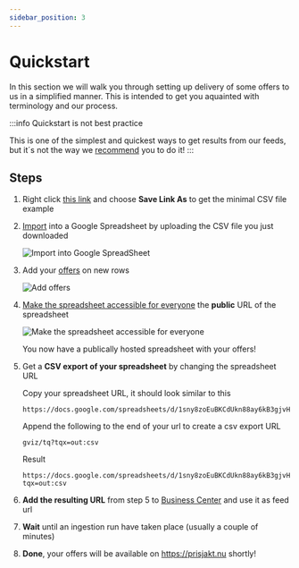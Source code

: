 ```yaml
---
sidebar_position: 3
---
```


# Quickstart

In this section we will walk you through setting up delivery of some offers to us in a simplified manner. This is intended to get you aquainted with terminology and our process.

:::info Quickstart is not best practice

This is one of the simplest and quickest ways to get results from our feeds, but it´s not the way we [recommend](/overview/best-practices) you to do it!
:::
## Steps

1. Right click  [this link](pathname:///examples/min-sample.csv) and choose **Save Link As** to get the minimal CSV file example

2. [Import](https://support.google.com/docs/answer/40608?hl=en&co=GENIE.Platform%3DDesktop) into a Google Spreadsheet by uploading the CSV file you just downloaded
   
   ![Import into Google SpreadSheet](@site/docs/assets/guides/quickstart/google-spreadsheet-import.png)
   
3. Add your [offers](/terminology/terms#term_offer) on new rows

   ![Add offers](@site/docs/assets/guides/quickstart/google-spreadsheet-add-products.png)


4. [Make the spreadsheet accessible for everyone](https://support.google.com/docs/answer/183965?hl=en&co=GENIE.Platform%3DDesktop) the **public** URL of the spreadsheet

    ![Make the spreadsheet accessible for everyone](@site/docs/assets/guides/quickstart/google-spreadsheet-share.png)

   You now have a publically hosted spreadsheet with your offers!

5. Get a **CSV export of your spreadsheet** by changing the spreadsheet URL

   Copy your spreadsheet URL, it should look similar to this
   
   ```
   https://docs.google.com/spreadsheets/d/1sny8zoEuBKCdUkn88ay6kB3gjvH0RBQZo6fGXnS542c/
   ```

   Append the following to the end of your url to create a csv export URL
   
   ```
   gviz/tq?tqx=out:csv
   ``` 

   Result

   ```
   https://docs.google.com/spreadsheets/d/1sny8zoEuBKCdUkn88ay6kB3gjvH0RBQZo6fGXnS542c/gviz/tq?tqx=out:csv
   ```

6. **Add the resulting URL** from step 5 to [Business Center](https://support.prisjakt.nu/en/articles/6175300-manage-product-feeds-in-business-center) and use it as feed url
7. **Wait** until an ingestion run have taken place (usually a couple of minutes)
8. **Done**, your offers will be available on https://prisjakt.nu shortly!
